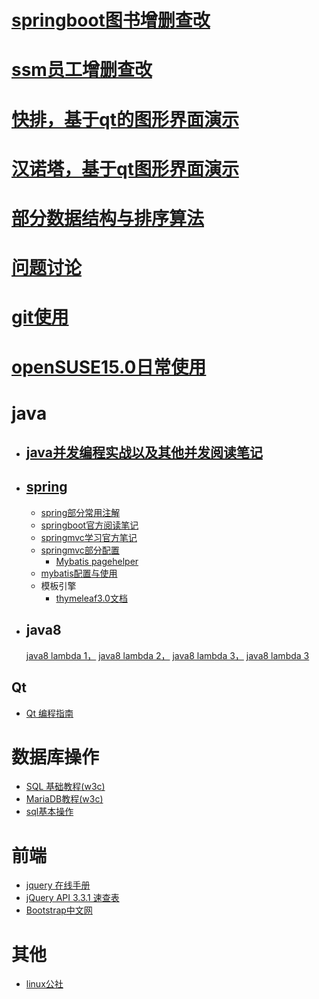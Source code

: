 
# [springboot图书增删查改](https://github.com/caiandong/springboot_ssud)
# [ssm员工增删查改](https://github.com/caiandong/my_ssud)
# [快排，基于qt的图形界面演示](https://github.com/caiandong/kuaipai)
# [汉诺塔，基于qt图形界面演示](https://github.com/caiandong/hannuota)
# [部分数据结构与排序算法](https://github.com/caiandong/datastructures)
# [问题讨论](talking_wenti.md)
# [git使用](use_git.md)
# [openSUSE15.0日常使用](/openSUSE15.0/MD.md)
# java
   * ## [java并发编程实战以及其他并发阅读笔记](java/并发.md)
   
   * ## [spring](https://spring.io)
     * [spring部分常用注解](java/spring_annotations.md)
     * [springboot官方阅读笔记](java/springboot_read.md)
     * [springmvc学习官方笔记](java/springMVC/one.md)
     * [springmvc部分配置](java/springMVC/MD.md)
       * [Mybatis pagehelper](https://github.com/pagehelper/pagehelper-spring-boot)
     * [mybatis配置与使用](java/mybatis/mybatis.md)
     * 模板引擎
       * [thymeleaf3.0文档](https://www.thymeleaf.org/doc/tutorials/3.0/usingthymeleaf.html)
   * ## java8
   
     [java8 lambda 1，](http://cr.openjdk.java.net/~briangoetz/lambda/lambda-state-final.html) 
     [java8 lambda 2，](http://cr.openjdk.java.net/~briangoetz/lambda/lambda-libraries-final.html)
     [java8 lambda 3，](http://cr.openjdk.java.net/~briangoetz/lambda/lambda-translation.html)
     [java8 lambda 3](http://zh.lucida.me/blog/java-8-lambdas-insideout-language-features)
## Qt
  * [Qt 编程指南](https://qtguide.ustclug.org)
   
# 数据库操作
   * [SQL 基础教程(w3c)](http://www.w3school.com.cn/sql)
   * [MariaDB教程(w3c)](https://www.w3cschool.cn/mariadb)
   * [sql基本操作](/sql/sql基本操作)
# 前端
  * [jquery 在线手册](http://hemin.cn/jq)
  * [jQuery API 3.3.1 速查表](http://jquery.cuishifeng.cn)
  * [Bootstrap中文网](http://www.bootcss.com)
# 其他
  * [linux公社](https://linux.linuxidc.com)

